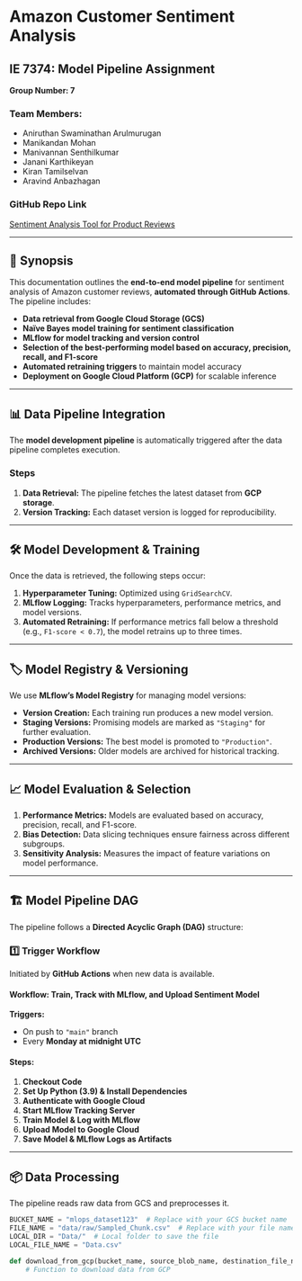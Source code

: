 # Amazon Customer Sentiment Analysis

## IE 7374: Model Pipeline Assignment  
**Group Number: 7**  

### Team Members:  
- Aniruthan Swaminathan Arulmurugan  
- Manikandan Mohan  
- Manivannan Senthilkumar  
- Janani Karthikeyan  
- Kiran Tamilselvan  
- Aravind Anbazhagan  

### GitHub Repo Link  
[Sentiment Analysis Tool for Product Reviews](https://github.com/Aniruthan-0709/Sentiment-Analysis-Tool-for-Product-Reviews)

---

## 📌 Synopsis  
This documentation outlines the **end-to-end model pipeline** for sentiment analysis of Amazon customer reviews, **automated through GitHub Actions**. The pipeline includes:  
- **Data retrieval from Google Cloud Storage (GCS)**  
- **Naïve Bayes model training for sentiment classification**  
- **MLflow for model tracking and version control**  
- **Selection of the best-performing model based on accuracy, precision, recall, and F1-score**  
- **Automated retraining triggers** to maintain model accuracy  
- **Deployment on Google Cloud Platform (GCP)** for scalable inference  

---

## 📊 Data Pipeline Integration  
The **model development pipeline** is automatically triggered after the data pipeline completes execution.  

### **Steps**  
1. **Data Retrieval:** The pipeline fetches the latest dataset from **GCP storage**.  
2. **Version Tracking:** Each dataset version is logged for reproducibility.  

---

## 🛠 Model Development & Training  
Once the data is retrieved, the following steps occur:  

1. **Hyperparameter Tuning:** Optimized using `GridSearchCV`.  
2. **MLflow Logging:** Tracks hyperparameters, performance metrics, and model versions.  
3. **Automated Retraining:** If performance metrics fall below a threshold (e.g., `F1-score < 0.7`), the model retrains up to three times.  

---

## 🏷 Model Registry & Versioning  
We use **MLflow’s Model Registry** for managing model versions:  

- **Version Creation:** Each training run produces a new model version.  
- **Staging Versions:** Promising models are marked as `"Staging"` for further evaluation.  
- **Production Versions:** The best model is promoted to `"Production"`.  
- **Archived Versions:** Older models are archived for historical tracking.  

---

## 📈 Model Evaluation & Selection  
1. **Performance Metrics:** Models are evaluated based on accuracy, precision, recall, and F1-score.  
2. **Bias Detection:** Data slicing techniques ensure fairness across different subgroups.  
3. **Sensitivity Analysis:** Measures the impact of feature variations on model performance.  

---

## 🏗 Model Pipeline DAG  
The pipeline follows a **Directed Acyclic Graph (DAG)** structure:  

### **1️⃣ Trigger Workflow**  
Initiated by **GitHub Actions** when new data is available.  

#### **Workflow: Train, Track with MLflow, and Upload Sentiment Model**  
**Triggers:**  
- On push to `"main"` branch  
- Every **Monday at midnight UTC**  

#### **Steps:**  
1. **Checkout Code**  
2. **Set Up Python (3.9) & Install Dependencies**  
3. **Authenticate with Google Cloud**  
4. **Start MLflow Tracking Server**  
5. **Train Model & Log with MLflow**  
6. **Upload Model to Google Cloud**  
7. **Save Model & MLflow Logs as Artifacts**  

---

## 📦 Data Processing  
The pipeline reads raw data from GCS and preprocesses it.  

```python
BUCKET_NAME = "mlops_dataset123"  # Replace with your GCS bucket name  
FILE_NAME = "data/raw/Sampled_Chunk.csv"  # Replace with your file name in GCS  
LOCAL_DIR = "Data/"  # Local folder to save the file  
LOCAL_FILE_NAME = "Data.csv"

def download_from_gcp(bucket_name, source_blob_name, destination_file_name):
    # Function to download data from GCP
